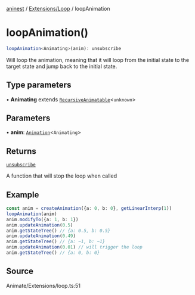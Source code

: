 [aninest](../../../index.md) / [Extensions/Loop](../index.md) / loopAnimation

# loopAnimation()

```ts
loopAnimation<Animating>(anim): unsubscribe
```

Will loop the animation, meaning that it will loop from the initial state to the target state and jump back to the initial state.

## Type parameters

• **Animating** extends [`RecursiveAnimatable`](../../../AnimatableTypes/type-aliases/RecursiveAnimatable.md)\<`unknown`\>

## Parameters

• **anim**: [`Animation`](../../../AnimatableTypes/type-aliases/Animation.md)\<`Animating`\>

## Returns

[`unsubscribe`](../../../AnimatableTypes/type-aliases/unsubscribe.md)

A function that will stop the loop when called

## Example

```ts
const anim = createAnimation({a: 0, b: 0}, getLinearInterp(1))
loopAnimation(anim)
anim.modifyTo({a: 1, b: 1})
anim.updateAnimation(0.5)
anim.getStateTree() // {a: 0.5, b: 0.5}
anim.updateAnimation(0.49)
anim.getStateTree() // {a: ~1, b: ~1}
anim.updateAnimation(0.01) // will trigger the loop
anim.getStateTree() // {a: 0, b: 0}
```

## Source

Animate/Extensions/loop.ts:51
